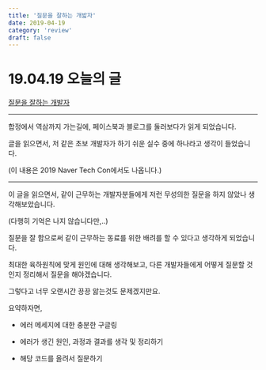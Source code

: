 ```yaml
---
title: '질문을 잘하는 개밟자'
date: 2019-04-19
category: 'review'
draft: false
---
```


# 19.04.19 오늘의 글

[질문을 잘하는 개발자](https://jbee.io/essay/good_questionor/)

---

합정에서 역삼까지 가는길에, 페이스북과 블로그를 둘러보다가 읽게 되었습니다.

글을 읽으면서, 저 같은 초보 개발자가 하기 쉬운 실수 중에 하나라고 생각이 들었습니다.

(이 내용은 2019 Naver Tech Con에서도 나옵니다.)

---

이 글을 읽으면서, 같이 근무하는 개발자분들에게 저런 무성의한 질문을 하지 않았나 생각해보았습니다.

(다행히 기억은 나지 않습니다만,..)

질문을 잘 함으로써 같이 근무하는 동료를 위한 배려를 할 수 있다고 생각하게 되었습니다.

최대한 육하원칙에 맞게 원인에 대해 생각해보고, 다른 개발자들에게 어떻게 질문할 것인지 정리해서 질문을 해야겠습니다.

그렇다고 너무 오랜시간 끙끙 앓는것도 문제겠지만요.

요약하자면,

- 에러 메세지에 대한 충분한 구글링

- 에러가 생긴 원인, 과정과 결과를 생각 및 정리하기

- 해당 코드를 올려서 질문하기
